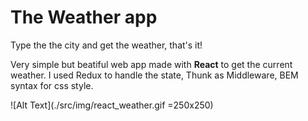 # The Weather app

Type the the city and get the weather, that's it!

Very simple but beatiful web app made with **React** to get the current weather.
I used Redux to handle the state, Thunk as Middleware, BEM syntax for css style.

![Alt Text](./src/img/react_weather.gif =250x250)
